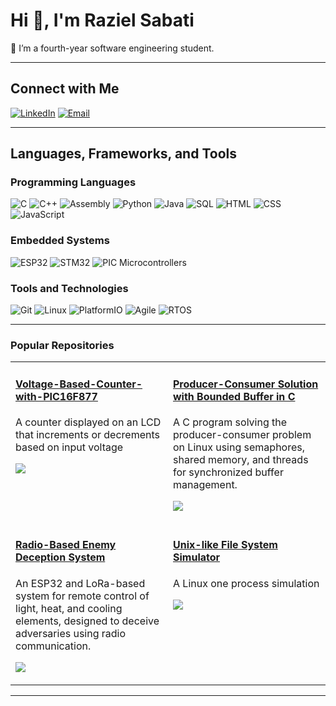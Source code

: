 # Hi 👋, I'm Raziel Sabati

🌱  I’m a fourth-year software engineering student.

---

## Connect with Me

[![LinkedIn](https://img.shields.io/badge/LinkedIn-blue?style=flat&logo=linkedin&logoColor=white)](https://www.linkedin.com/in/raziel-sabati-87a8b3237)
[![Email](https://img.shields.io/badge/Email-red?style=flat&logo=gmail&logoColor=white)](mailto:raziel674@gmail.com)

---

## Languages, Frameworks, and Tools

### Programming Languages
![C](https://img.shields.io/badge/-C-00599C?style=flat&logo=c&logoColor=white)
![C++](https://img.shields.io/badge/-C++-00599C?style=flat&logo=c%2B%2B&logoColor=white)
![Assembly](https://img.shields.io/badge/-Assembly-007396?style=flat&logo=gnu-assembler&logoColor=white)
![Python](https://img.shields.io/badge/-Python-3776AB?style=flat&logo=python&logoColor=white)
![Java](https://img.shields.io/badge/-Java-007396?style=flat&logo=java&logoColor=white)
![SQL](https://img.shields.io/badge/-SQL-CC2927?style=flat&logo=microsoft-sql-server&logoColor=white)
![HTML](https://img.shields.io/badge/-HTML5-E34F26?style=flat&logo=html5&logoColor=white)
![CSS](https://img.shields.io/badge/-CSS3-1572B6?style=flat&logo=css3&logoColor=white)
![JavaScript](https://img.shields.io/badge/-JavaScript-F7DF1E?style=flat&logo=javascript&logoColor=black)

### Embedded Systems
![ESP32](https://img.shields.io/badge/-ESP32-000000?style=flat&logo=espressif&logoColor=white)
![STM32](https://img.shields.io/badge/-STM32-03234B?style=flat&logo=stmicroelectronics&logoColor=white)
![PIC Microcontrollers](https://img.shields.io/badge/-PIC-000080?style=flat&logo=microchip-technology&logoColor=white)

### Tools and Technologies
![Git](https://img.shields.io/badge/-Git-F05032?style=flat&logo=git&logoColor=white)
![Linux](https://img.shields.io/badge/-Linux-FCC624?style=flat&logo=linux&logoColor=black)
![PlatformIO](https://img.shields.io/badge/-PlatformIO-FF7F00?style=flat&logo=platformio&logoColor=white)
![Agile](https://img.shields.io/badge/-Agile-007396?style=flat&logo=agile&logoColor=white)
![RTOS](https://img.shields.io/badge/-RTOS-00599C?style=flat&logo=rtos&logoColor=white)

---

<h3 align="left">Popular Repositories</h3>

<table>
    <tr>
    <td width="50%" valign="top">
      <h4><a href="https://github.com/RazielSabati/Voltage-Based-Counter-with-PIC16F877">Voltage-Based-Counter-with-PIC16F877</a></h4>
      <p>A counter displayed on an LCD that increments or decrements based on input voltage</p>
      <p><img src="https://img.shields.io/badge/-Assembly-007396?style=flat&logo=gnu-assembler&logoColor=white" /></p>
    </td>
     <td width="50%" valign="top">
      <h4><a href="https://github.com/yourusername/Bounded_buffer_problem">Producer-Consumer Solution with Bounded Buffer in C </a></h4>
      <p>A C program solving the producer-consumer problem on Linux using semaphores, shared memory, and threads for synchronized buffer management.</p>
      <p><img src="https://img.shields.io/badge/-C-yellow" /></p>
    </td>
      
  </tr>
  <tr>
    <td width="50%" valign="top">
      <h4><a href="https://gist.github.com/RazielSabati/f5e68c782817b639dc19d9568ab0965c">Radio-Based Enemy Deception System</a></h4>
      <p>An ESP32 and LoRa-based system for remote control of light, heat, and cooling elements, designed to deceive adversaries using radio communication.</p>
      <p><img src="https://img.shields.io/badge/-C++-blue" /></p>
    </td>
     <td width="50%" valign="top">
      <h4><a href="https://github.com/RazielSabati/File-System-Simulator-">Unix-like File System Simulator</a></h4>
      <p>A Linux one process simulation</p>
      <p><img src="https://img.shields.io/badge/-C++-blue" /></p>
    </td>
   
  </tr>
</table>


---
